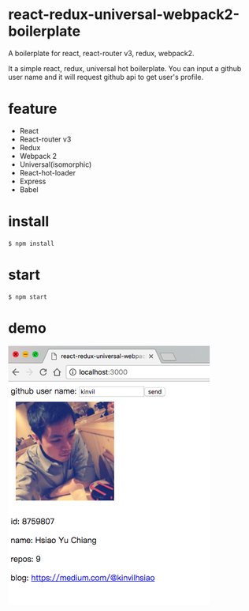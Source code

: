 # react-redux-universal-webpack2-boilerplate
A boilerplate for react, react-router v3, redux, webpack2.

It a simple react, redux, universal hot boilerplate. You can input a github user name and it will request github api to get user's profile.


# feature

- React
- React-router v3
- Redux
- Webpack 2
- Universal(isomorphic)
- React-hot-loader
- Express
- Babel

# install

```
$ npm install
```

# start

```
$ npm start
```

# demo

![demo](/doc/images/demo.png)
